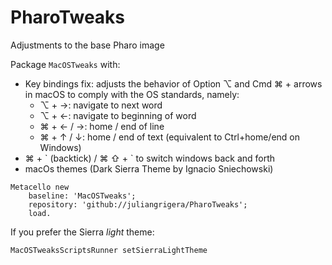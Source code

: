 # PharoTweaks
Adjustments to the base Pharo image

Package `MacOSTweaks` with:

- Key bindings fix: adjusts the behavior of Option ⌥ and Cmd ⌘ + arrows in macOS to comply with the OS standards, namely:
	- ⌥ + →: navigate to next word
	- ⌥ + ←: navigate to beginning of word
	- ⌘ + ← / →: home / end of line
	- ⌘ +  ↑ / ↓: home / end of text (equivalent to Ctrl+home/end on Windows)
- ⌘ + \` (backtick) /  ⌘ ⇧ + \` to switch windows back and forth
- macOs themes (Dark Sierra Theme by Ignacio Sniechowski)

```
Metacello new
	baseline: 'MacOSTweaks';
	repository: 'github://juliangrigera/PharoTweaks';
	load.
```
If you prefer the Sierra _light_ theme:
```
MacOSTweaksScriptsRunner setSierraLightTheme
```
